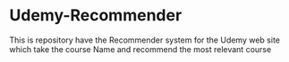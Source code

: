 # Udemy-Recommender
This is repository have the Recommender system for the Udemy web site which take the course Name and recommend the most relevant course     
